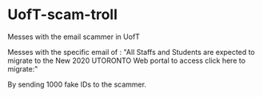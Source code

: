 # UofT-scam-troll
Messes with the email scammer in UofT

Messes with the specific email of : 
"All Staffs and Students are expected to migrate to the New 2020 UTORONTO Web portal to access click here to migrate:"

By sending 1000 fake IDs to the scammer. 
